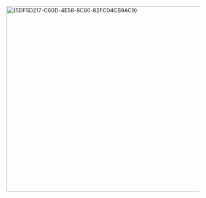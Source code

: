 <img width="702" height="486" alt="{5DF5D217-C60D-4E58-8C80-82FC04CB9AC9}" src="https://github.com/user-attachments/assets/203c0b0b-73d8-4ffe-8184-d82f62ad57a6" />
